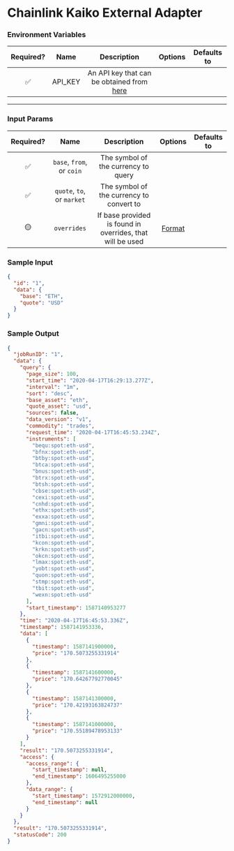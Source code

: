 # Chainlink Kaiko External Adapter

### Environment Variables

| Required? |  Name   |                                 Description                                 | Options | Defaults to |
| :-------: | :-----: | :-------------------------------------------------------------------------: | :-----: | :---------: |
|    ✅     | API_KEY | An API key that can be obtained from [here](https://www.coinapi.io/pricing) |         |             |

---

### Input Params

| Required? |            Name            |               Description                | Options | Defaults to |
| :-------: | :------------------------: | :--------------------------------------: | :-----: | :---------: |
|    ✅     | `base`, `from`, or `coin`  |   The symbol of the currency to query    |         |             |
|    ✅     | `quote`, `to`, or `market` | The symbol of the currency to convert to |         |             |
|    🟡     |   `overrides`   | If base provided is found in overrides, that will be used  | [Format](../external-adapter/src/overrides/presetSymbols.json)|             |

### Sample Input

```json
{
  "id": "1",
  "data": {
    "base": "ETH",
    "quote": "USD"
  }
}
```

### Sample Output

```json
{
  "jobRunID": "1",
  "data": {
    "query": {
      "page_size": 100,
      "start_time": "2020-04-17T16:29:13.277Z",
      "interval": "1m",
      "sort": "desc",
      "base_asset": "eth",
      "quote_asset": "usd",
      "sources": false,
      "data_version": "v1",
      "commodity": "trades",
      "request_time": "2020-04-17T16:45:53.234Z",
      "instruments": [
        "bequ:spot:eth-usd",
        "bfnx:spot:eth-usd",
        "btby:spot:eth-usd",
        "btca:spot:eth-usd",
        "bnus:spot:eth-usd",
        "btrx:spot:eth-usd",
        "btsh:spot:eth-usd",
        "cbse:spot:eth-usd",
        "cexi:spot:eth-usd",
        "cnhd:spot:eth-usd",
        "ethx:spot:eth-usd",
        "exxa:spot:eth-usd",
        "gmni:spot:eth-usd",
        "gacn:spot:eth-usd",
        "itbi:spot:eth-usd",
        "kcon:spot:eth-usd",
        "krkn:spot:eth-usd",
        "okcn:spot:eth-usd",
        "lmax:spot:eth-usd",
        "yobt:spot:eth-usd",
        "quon:spot:eth-usd",
        "stmp:spot:eth-usd",
        "tbit:spot:eth-usd",
        "wexn:spot:eth-usd"
      ],
      "start_timestamp": 1587140953277
    },
    "time": "2020-04-17T16:45:53.336Z",
    "timestamp": 1587141953336,
    "data": [
      {
        "timestamp": 1587141900000,
        "price": "170.5073255331914"
      },
      {
        "timestamp": 1587141600000,
        "price": "170.64267792770045"
      },
      {
        "timestamp": 1587141300000,
        "price": "170.42193163824737"
      },
      {
        "timestamp": 1587141000000,
        "price": "170.55189478953133"
      }
    ],
    "result": "170.5073255331914",
    "access": {
      "access_range": {
        "start_timestamp": null,
        "end_timestamp": 1606495255000
      },
      "data_range": {
        "start_timestamp": 1572912000000,
        "end_timestamp": null
      }
    }
  },
  "result": "170.5073255331914",
  "statusCode": 200
}
```
